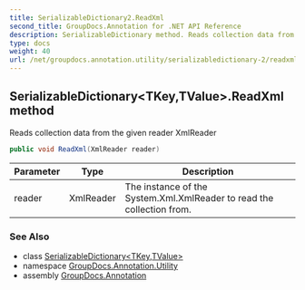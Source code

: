 ```yaml
---
title: SerializableDictionary2.ReadXml
second_title: GroupDocs.Annotation for .NET API Reference
description: SerializableDictionary method. Reads collection data from the given reader XmlReader
type: docs
weight: 40
url: /net/groupdocs.annotation.utility/serializabledictionary-2/readxml/
---
```

## SerializableDictionary&lt;TKey,TValue&gt;.ReadXml method

Reads collection data from the given reader XmlReader

```csharp
public void ReadXml(XmlReader reader)
```

| Parameter | Type | Description |
| --- | --- | --- |
| reader | XmlReader | The instance of the System.Xml.XmlReader to read the collection from. |

### See Also

* class [SerializableDictionary&lt;TKey,TValue&gt;](../)
* namespace [GroupDocs.Annotation.Utility](../../serializabledictionary-2/)
* assembly [GroupDocs.Annotation](../../../)


